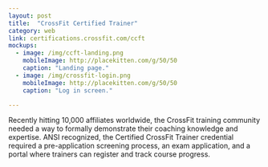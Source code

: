 ```yaml
---
layout: post
title:  "CrossFit Certified Trainer"
category: web
link: certifications.crossfit.com/ccft
mockups:
  - image: /img/ccft-landing.png
    mobileImage: http://placekitten.com/g/50/50
    caption: "Landing page."
  - image: /img/crossfit-login.png
    mobileImage: http://placekitten.com/g/50/50
    caption: "Log in screen."

---
```

Recently hitting 10,000 affiliates worldwide, the CrossFit training community needed a way to formally demonstrate their coaching knowledge and expertise. 
ANSI recognized, the Certified CrossFit Trainer credential required a pre-application screening process, an exam application, and a portal where trainers can register 
and track course progress.